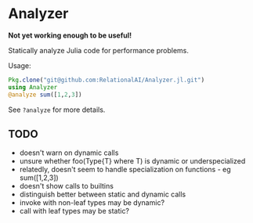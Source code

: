 # Analyzer

__Not yet working enough to be useful!__

Statically analyze Julia code for performance problems. 

Usage:

``` julia
Pkg.clone("git@github.com:RelationalAI/Analyzer.jl.git")
using Analyzer
@analyze sum([1,2,3])
```

See `?analyze` for more details.

## TODO

* doesn't warn on dynamic calls
* unsure whether foo(Type{T} where T) is dynamic or underspecialized 
* relatedly, doesn't seem to handle specialization on functions - eg sum([1,2,3])
* doesn't show calls to builtins
* distinguish better between static and dynamic calls
* invoke with non-leaf types may be dynamic?
* call with leaf types may be static? 

